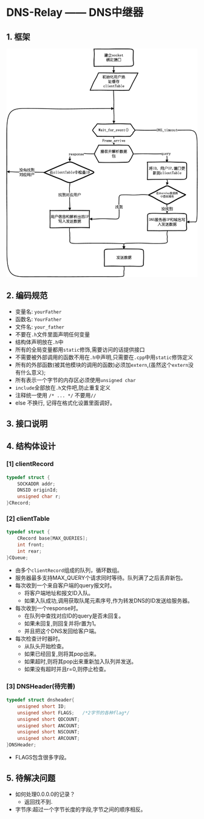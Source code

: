 # DNS-Relay —— DNS中继器
## 1. 框架
![流程图](./images/design.png)
## 2. 编码规范
* 变量名: `yourFather`
* 函数名: `YourFather`
* 文件名: `your_father`
* 不要在`.h`文件里面声明任何变量
* 结构体声明放在`.h`中
* 所有的全局变量都用`static`修饰,需要访问的话提供接口
* 不需要被外部调用的函数不用在`.h`中声明,只需要在`.cpp`中用`static`修饰定义
* 所有的外部函数(被其他模块的调用的函数)必须加`extern`,(虽然这个`extern`没有什么意义);
* 所有表示一个字节的内存区必须使用`unsigned char`
* `include`全部放在`.h`文件吧,防止重复定义
* 注释统一使用 `/* ... */` 不要用`//`
* else 不换行, 记得在格式化设置里面调好。
## 3. 接口说明
## 4. 结构体设计
### [1] clientRecord
```C
typedef struct {
	SOCKADDR addr;
	DNSID originId;
	unsigned char r;
}CRecord;
``` 
### [2] clientTable
```C
typedef struct {
	CRecord base[MAX_QUERIES];
	int front;
	int rear;
}CQueue;
```
* 由多个`clientRecord`组成的队列，循环数组。
* 服务器最多支持MAX_QUERY个请求同时等待。队列满了之后丢弃新包。
* 每次收到一个来自客户端的query报文时。
  * 将客户端地址和报文ID入队。
  * 如果入队成功,调用获取队尾元素序号,作为转发DNS的ID发送给服务器。
* 每次收到一个response时。
  * 在队列中查找对应ID的query是否未回复。
  * 如果未回复,则回复并将r置为1。
  * 并且把这个DNS发回给客户端。  
* 每次检查计时器时。
  * 从队头开始检查。
  * 如果已经回复,则将其pop出来。
  * 如果超时,则将其pop出来重新加入队列并发送。
  * 如果没有超时并且r=0,则停止检查。
### [3] DNSHeader(待完善)
```C
typedef struct dnsheader{
	unsigned short ID;		
	unsigned short FLAGS;	/*2字节的各种flag*/
	unsigned short QDCOUNT;	
	unsigned short ANCOUNT;
	unsigned short NSCOUNT;
	unsigned short ARCOUNT;
}DNSHeader;
```
* FLAGS包含很多字段。


## 5. 待解决问题
* 如何处理0.0.0.0的记录？
  * 返回找不到.
* 字节序:超过一个字节长度的字段,字节之间的顺序相反。
